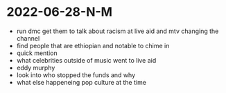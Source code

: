 # 2022-06-28-N-M
- run dmc get them to talk about racism at live aid and mtv changing the channel 
- find people that are ethiopian and notable to chime in 
- quick mention 
- what celebrities outside of music went to live aid
- eddy murphy
- look into who stopped the funds and why
- what else happeneing pop culture at the time 